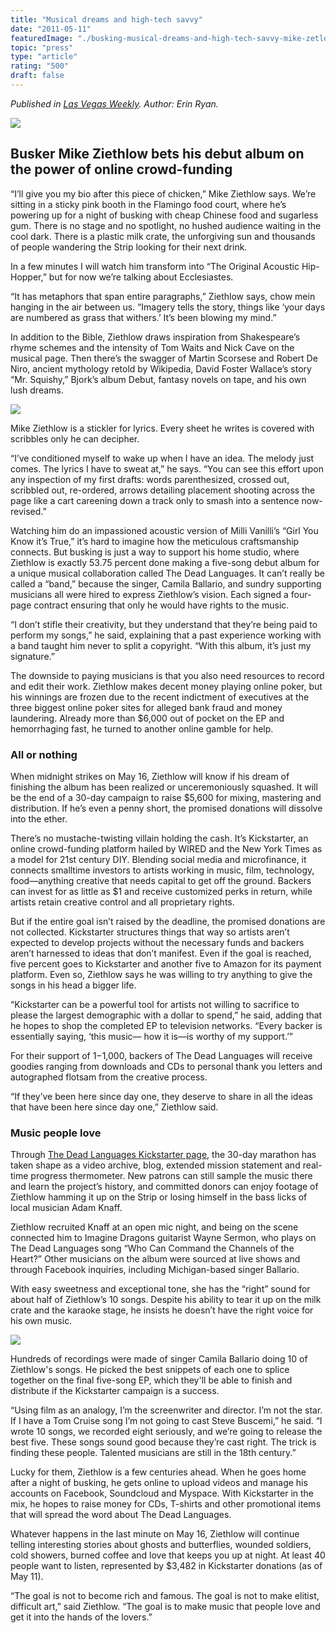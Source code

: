 ```yaml
---
title: "Musical dreams and high-tech savvy"
date: "2011-05-11"
featuredImage: "./busking-musical-dreams-and-high-tech-savvy-mike-zetlow.jpg"
topic: "press"
type: "article"
rating: "500"
draft: false
---
```


*Published in [Las Vegas Weekly](https://lasvegasweekly.com/as-we-see-it/2011/may/11/high-tech-savvy/). Author: Erin Ryan.*

![](busking-musical-dreams-and-high-tech-savvy-mike-zetlow.jpg)

## Busker Mike Ziethlow bets his debut album on the power of online crowd-funding

“I’ll give you my bio after this piece of chicken,” Mike Ziethlow says. We’re sitting in a sticky pink booth in the Flamingo food court, where he’s powering up for a night of busking with cheap Chinese food and sugarless gum. There is no stage and no spotlight, no hushed audience waiting in the cool dark. There is a plastic milk crate, the unforgiving sun and thousands of people wandering the Strip looking for their next drink.

In a few minutes I will watch him transform into “The Original Acoustic Hip-Hopper,” but for now we’re talking about Ecclesiastes.

“It has metaphors that span entire paragraphs,” Ziethlow says, chow mein hanging in the air between us. “Imagery tells the story, things like ‘your days are numbered as grass that withers.’ It’s been blowing my mind.”

In addition to the Bible, Ziethlow draws inspiration from Shakespeare’s rhyme schemes and the intensity of Tom Waits and Nick Cave on the musical page. Then there’s the swagger of Martin Scorsese and Robert De Niro, ancient mythology retold by Wikipedia, David Foster Wallace’s story “Mr. Squishy,” Bjork’s album Debut, fantasy novels on tape, and his own lush dreams.

![](the-specter-in-my-eye-musical-dreams-and-high-tech-savvy-mike-zetlow.jpg)

<figcaption>

Mike Ziethlow is a stickler for lyrics. Every sheet he writes is covered with scribbles only he can decipher.

</figcaption>

“I’ve conditioned myself to wake up when I have an idea. The melody just comes. The lyrics I have to sweat at,” he says. “You can see this effort upon any inspection of my first drafts: words parenthesized, crossed out, scribbled out, re-ordered, arrows detailing placement shooting across the page like a cart careening down a track only to smash into a sentence now-revised.”

Watching him do an impassioned acoustic version of Milli Vanilli’s “Girl You Know it’s True,” it’s hard to imagine how the meticulous craftsmanship connects. But busking is just a way to support his home studio, where Ziethlow is exactly 53.75 percent done making a five-song debut album for a unique musical collaboration called The Dead Languages. It can’t really be called a “band,” because the singer, Camila Ballario, and sundry supporting musicians all were hired to express Ziethlow’s vision. Each signed a four-page contract ensuring that only he would have rights to the music.

“I don’t stifle their creativity, but they understand that they’re being paid to perform my songs,” he said, explaining that a past experience working with a band taught him never to split a copyright. “With this album, it’s just my signature.”

The downside to paying musicians is that you also need resources to record and edit their work. Ziethlow makes decent money playing online poker, but his winnings are frozen due to the recent indictment of executives at the three biggest online poker sites for alleged bank fraud and money laundering. Already more than $6,000 out of pocket on the EP and hemorrhaging fast, he turned to another online gamble for help.

### All or nothing

When midnight strikes on May 16, Ziethlow will know if his dream of finishing the album has been realized or unceremoniously squashed. It will be the end of a 30-day campaign to raise $5,600 for mixing, mastering and distribution. If he’s even a penny short, the promised donations will dissolve into the ether.

There’s no mustache-twisting villain holding the cash. It’s Kickstarter, an online crowd-funding platform hailed by WIRED and the New York Times as a model for 21st century DIY. Blending social media and microfinance, it connects smalltime investors to artists working in music, film, technology, food—anything creative that needs capital to get off the ground. Backers can invest for as little as $1 and receive customized perks in return, while artists retain creative control and all proprietary rights.

But if the entire goal isn’t raised by the deadline, the promised donations are not collected. Kickstarter structures things that way so artists aren’t expected to develop projects without the necessary funds and backers aren’t harnessed to ideas that don’t manifest. Even if the goal is reached, five percent goes to Kickstarter and another five to Amazon for its payment platform. Even so, Ziethlow says he was willing to try anything to give the songs in his head a bigger life.

“Kickstarter can be a powerful tool for artists not willing to sacrifice to please the largest demographic with a dollar to spend,” he said, adding that he hopes to shop the completed EP to television networks. “Every backer is essentially saying, ‘this music— how it is—is worthy of my support.’”

For their support of $1-$1,000, backers of The Dead Languages will receive goodies ranging from downloads and CDs to personal thank you letters and autographed flotsam from the creative process.

“If they’ve been here since day one, they deserve to share in all the ideas that have been here since day one,” Ziethlow said.

### Music people love

Through [The Dead Languages Kickstarter page](https://www.kickstarter.com/projects/ziethlow/the-dead-languages-recording-a-debut-5-song-album), the 30-day marathon has taken shape as a video archive, blog, extended mission statement and real-time progress thermometer. New patrons can still sample the music there and learn the project’s history, and committed donors can enjoy footage of Ziethlow hamming it up on the Strip or losing himself in the bass licks of local musician Adam Knaff.

Ziethlow recruited Knaff at an open mic night, and being on the scene connected him to Imagine Dragons guitarist Wayne Sermon, who plays on The Dead Languages song “Who Can Command the Channels of the Heart?” Other musicians on the album were sourced at live shows and through Facebook inquiries, including Michigan-based singer Ballario.

With easy sweetness and exceptional tone, she has the “right” sound for about half of Ziethlow’s 10 songs. Despite his ability to tear it up on the milk crate and the karaoke stage, he insists he doesn’t have the right voice for his own music.

![](cold-world-musical-dreams-and-high-tech-savvy-mike-zetlow.jpg)

<figcaption>

Hundreds of recordings were made of singer Camila Ballario doing 10 of Ziethlow's songs. He picked the best snippets of each one to splice together on the final five-song EP, which they'll be able to finish and distribute if the Kickstarter campaign is a success.

</figcaption>

“Using film as an analogy, I’m the screenwriter and director. I’m not the star. If I have a Tom Cruise song I’m not going to cast Steve Buscemi,” he said. “I wrote 10 songs, we recorded eight seriously, and we’re going to release the best five. These songs sound good because they’re cast right. The trick is finding these people. Talented musicians are still in the 18th century.”

Lucky for them, Ziethlow is a few centuries ahead. When he goes home after a night of busking, he gets online to upload videos and manage his accounts on Facebook, Soundcloud and Myspace. With Kickstarter in the mix, he hopes to raise money for CDs, T-shirts and other promotional items that will spread the word about The Dead Languages.

Whatever happens in the last minute on May 16, Ziethlow will continue telling interesting stories about ghosts and butterflies, wounded soldiers, cold showers, burned coffee and love that keeps you up at night. At least 40 people want to listen, represented by $3,482 in Kickstarter donations (as of May 11).

“The goal is not to become rich and famous. The goal is not to make elitist, difficult art,” said Ziethlow. “The goal is to make music that people love and get it into the hands of the lovers.”